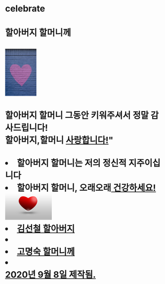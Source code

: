 # celebrate
<!doctype html>
<html>
<h1> 할아버지 할머니께
  <meta charset="utf-8">
</h><br><br>
<img src="ddd.jpg"width="20%"><br><br>
  할아버지 할머니 그동안 키워주셔서 정말 감사드립니다!<br>
  <p1><strong>할아버지,할머니 <u>사랑합니다!</u></strong>"</p1><br><br>
  <p2><li>할아버지 할머니는 저의 정신적 지주이십니다</li></p2>
<li><strong>할아버지 할머니, 오래오래<u> 건강하세요!<strong></li>
  <img src="uuu.jpg"width="30%">
  <p3><li>김선철 할아버지<li></p3>
    <p4><li>고명숙 할머니께<li><br></p4>
      2020년 9월 8일 제작됨.
